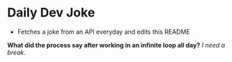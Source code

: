 
# Daily Dev Joke

- Fetches a joke from an API everyday and edits this README

**What did the process say after working in an infinite loop all day?**
*I need a break.*